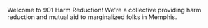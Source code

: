 Welcome to 901 Harm Reduction! We're a collective providing harm reduction and mutual aid to marginalized folks in Memphis.
